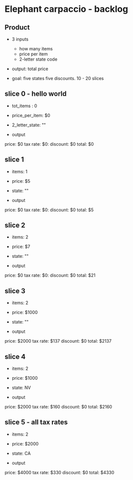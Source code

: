# Elephant carpaccio - backlog

## Product

* 3 inputs

  * how many items
  * price per item
  * 2-letter state code

* output: total price

* goal: five states five discounts. 10 - 20 slices

## slice 0 - hello world

* tot_items : 0
* price_per_item: $0
* 2_letter_state: ""

* output

price: $0
tax rate: $0:
discount: $0
total: $0

## slice 1

* items: 1
* price: $5
* state: ""

* output

price: $0
tax rate: $0:
discount: $0
total: $5

## slice 2

* items: 2
* price: $7
* state: ""

* output

price: $0
tax rate: $0:
discount: $0
total: $21

## slice 3

* items: 2
* price: $1000
* state: ""

* output

price: $2000
tax rate: $137
discount: $0
total: $2137

## slice 4

* items: 2
* price: $1000
* state: NV

* output

price: $2000
tax rate: $160
discount: $0
total: $2160

## slice 5 - all tax rates

* items: 2
* price: $2000
* state: CA

* output

price: $4000
tax rate: $330
discount: $0
total: $4330